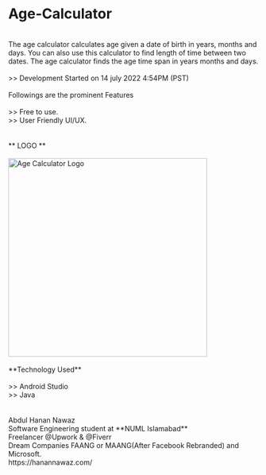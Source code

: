 # Age-Calculator<br/>
<br/>
The age calculator calculates age given a date of birth in years, months and days. You can also use this calculator to find length of time between two dates. The age calculator finds the age time span in years months and days.<br/>
<br/>
>> Development Started on 14 july 2022 4:54PM (PST)<br/>
<br/>
Followings are the prominent Features<br/>
<br/>
>> Free to use. <br/>
>> User Friendly UI/UX. <br/>
<br/>
<br/>
** LOGO **<br/>
<br/>
<img src="https://user-images.githubusercontent.com/93150331/178977494-19890ce0-0198-4b33-b8cb-c9d15f79e585.png" alt="Age Calculator Logo" width="400px" height="400px"/>
<br/>
<br/>
**Technology Used**<br/>
<br/>
>> Android Studio<br/>
>> Java<br/>
<br/>
<br/>
Abdul Hanan Nawaz<br/>
Software Engineering student at **NUML Islamabad**<br/>
Freelancer @Upwork & @Fiverr<br/>
Dream Companies FAANG or MAANG(After Facebook Rebranded) and Microsoft.<br/>
https://hanannawaz.com/ <br/>






